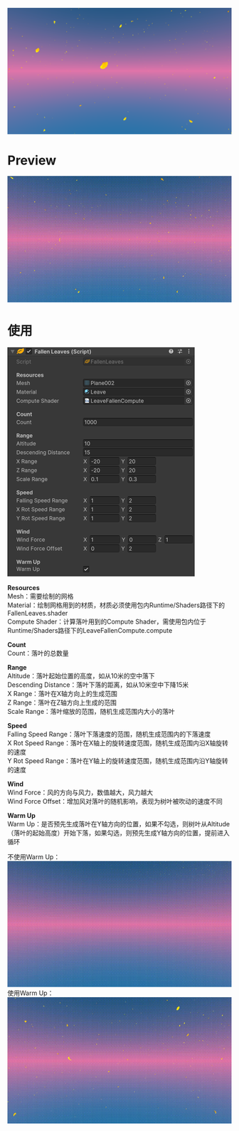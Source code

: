 ![](./Document/Preview.png)
# Preview
![](./Document/Preview.gif)

# 使用
![](./Document/Params.png)  

**Resources**  
Mesh：需要绘制的网格  
Material：绘制网格用到的材质，材质必须使用包内Runtime/Shaders路径下的FallenLeaves.shader  
Compute Shader：计算落叶用到的Compute Shader，需使用包内位于Runtime/Shaders路径下的LeaveFallenCompute.compute  

**Count**  
Count：落叶的总数量

**Range**  
Altitude：落叶起始位置的高度，如从10米的空中落下  
Descending Distance：落叶下落的距离，如从10米空中下降15米  
X Range：落叶在X轴方向上的生成范围  
Z Range：落叶在Z轴方向上生成的范围  
Scale Range：落叶缩放的范围，随机生成范围内大小的落叶  

**Speed**  
Falling Speed Range：落叶下落速度的范围，随机生成范围内的下落速度  
X Rot Speed Range：落叶在X轴上的旋转速度范围，随机生成范围内沿X轴旋转的速度  
Y Rot Speed Range：落叶在Y轴上的旋转速度范围，随机生成范围内沿Y轴旋转的速度  

**Wind**  
Wind Force：风的方向与风力，数值越大，风力越大  
Wind Force Offset：增加风对落叶的随机影响，表现为树叶被吹动的速度不同  

**Warm Up**  
Warm Up：是否预先生成落叶在Y轴方向的位置，如果不勾选，则树叶从Altitude（落叶的起始高度）开始下落，如果勾选，则预先生成Y轴方向的位置，提前进入循环  

不使用Warm Up：  
![](./Document/DontWarmUp.gif)  
使用Warm Up：  
![](./Document/WarmUp.gif)
